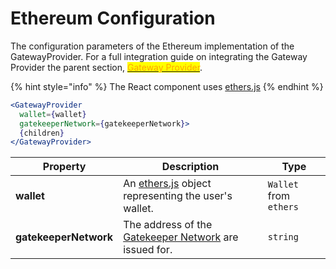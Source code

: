 # Ethereum Configuration

The configuration parameters of the Ethereum implementation of the GatewayProvider. For a full integration guide on integrating the Gateway Provider the parent section, [<mark style="color:orange;">Gateway Provider</mark>](../).

{% hint style="info" %}
The React component uses [ethers.js](https://www.npmjs.com/package/ethers)
{% endhint %}

```jsx
<GatewayProvider
  wallet={wallet}
  gatekeeperNetwork={gatekeeperNetwork}>
  {children}
</GatewayProvider>
```

| **Property**          | **Description**                                                                             | **Type**               |
| --------------------- | ------------------------------------------------------------------------------------------- | ---------------------- |
| **wallet**            | An [ethers.js](https://www.npmjs.com/package/ethers) object representing the user's wallet. | `Wallet` from `ethers` |
| **gatekeeperNetwork** | The address of the [Gatekeeper Network](../../../selecting-a-pass.md) are issued for.       | `string`               |


